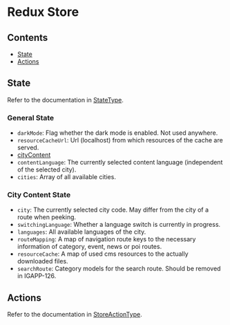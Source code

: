 # Redux Store

## Contents

- [State](#state)
- [Actions](#actions)

## State

Refer to the documentation in [StateType](../src/modules/app/StateType.js).

### General State

- `darkMode`: Flag whether the dark mode is enabled. Not used anywhere.
- `resourceCacheUrl`: Url (localhost) from which resources of the cache are served.
- [cityContent](#city-content-state)
- `contentLanguage`: The currently selected content language (independent of the selected city).
- `cities`: Array of all available cities.

### City Content State

- `city`: The currently selected city code. May differ from the city of a route when peeking.
- `switchingLanguage`: Whether a language switch is currently in progress.
- `languages`: All available languages of the city.
- `routeMapping`: A map of navigation route keys to the necessary information of category, event, news or poi routes.
- `resourceCache`: A map of used cms resources to the actually downloaded files.
- `searchRoute`: Category models for the search route. Should be removed in IGAPP-126.

## Actions

Refer to the documentation in [StoreActionType](../src/modules/app/StoreActionType.js).
